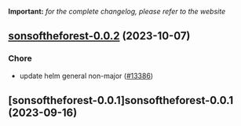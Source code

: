 **Important:**
*for the complete changelog, please refer to the website*




## [sonsoftheforest-0.0.2](https://github.com/succelle/charts/compare/sonsoftheforest-0.0.1...sonsoftheforest-0.0.2) (2023-10-07)

### Chore

- update helm general non-major ([#13386](https://github.com/succelle/charts/issues/13386))
  
  


## [sonsoftheforest-0.0.1]sonsoftheforest-0.0.1 (2023-09-16)

